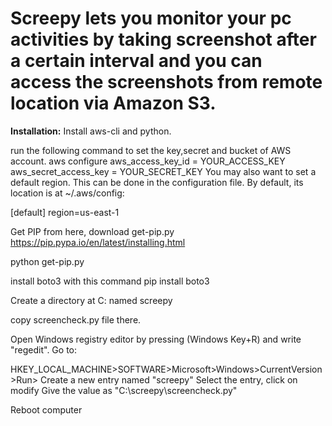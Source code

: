 <h1> Screepy lets you monitor your pc activities by taking screenshot after a certain interval and you can access the screenshots from remote location via Amazon S3.</h1>

<b>Installation:</b>
Install aws-cli and python.

run the following command to set the key,secret and bucket of AWS account.
aws configure
aws_access_key_id = YOUR_ACCESS_KEY
aws_secret_access_key = YOUR_SECRET_KEY
You may also want to set a default region. This can be done in the configuration file. By default, its location is at ~/.aws/config:

[default]
region=us-east-1



Get PIP from here, download get-pip.py
https://pip.pypa.io/en/latest/installing.html

python get-pip.py

install boto3 with this command
pip install boto3




Create a directory at C: named screepy


copy screencheck.py file there.



Open Windows registry editor by pressing (Windows Key+R) and write "regedit".
Go to:

HKEY_LOCAL_MACHINE>SOFTWARE>Microsoft>Windows>CurrentVersion>Run>
Create a new entry named "screepy"
Select the entry, click on modify
Give the value as "C:\screepy\screencheck.py"


Reboot computer
